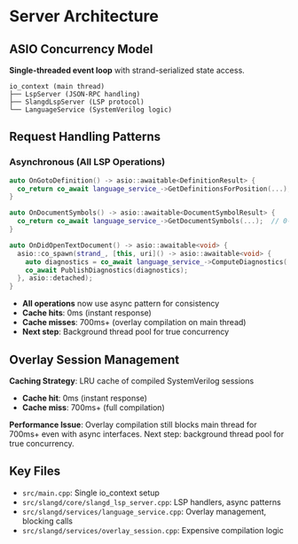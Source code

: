 # Server Architecture

## ASIO Concurrency Model

**Single-threaded event loop** with strand-serialized state access.

```
io_context (main thread)
├── LspServer (JSON-RPC handling)
├── SlangdLspServer (LSP protocol) 
└── LanguageService (SystemVerilog logic)
```

## Request Handling Patterns

### Asynchronous (All LSP Operations)
```cpp
auto OnGotoDefinition() -> asio::awaitable<DefinitionResult> {
  co_return co_await language_service_->GetDefinitionsForPosition(...);  // 0-700ms+
}

auto OnDocumentSymbols() -> asio::awaitable<DocumentSymbolResult> {
  co_return co_await language_service_->GetDocumentSymbols(...);  // 0-700ms+
}

auto OnDidOpenTextDocument() -> asio::awaitable<void> {
  asio::co_spawn(strand_, [this, uri]() -> asio::awaitable<void> {
    auto diagnostics = co_await language_service_->ComputeDiagnostics(...);  // 700ms+
    co_await PublishDiagnostics(diagnostics);
  }, asio::detached);
}
```
- **All operations** now use async pattern for consistency
- **Cache hits**: 0ms (instant response)
- **Cache misses**: 700ms+ (overlay compilation on main thread)
- **Next step**: Background thread pool for true concurrency

## Overlay Session Management

**Caching Strategy**: LRU cache of compiled SystemVerilog sessions
- **Cache hit**: 0ms (instant response)  
- **Cache miss**: 700ms+ (full compilation)

**Performance Issue**: Overlay compilation still blocks main thread for 700ms+ even with async interfaces. Next step: background thread pool for true concurrency.

## Key Files

- `src/main.cpp`: Single io_context setup
- `src/slangd/core/slangd_lsp_server.cpp`: LSP handlers, async patterns
- `src/slangd/services/language_service.cpp`: Overlay management, blocking calls
- `src/slangd/services/overlay_session.cpp`: Expensive compilation logic